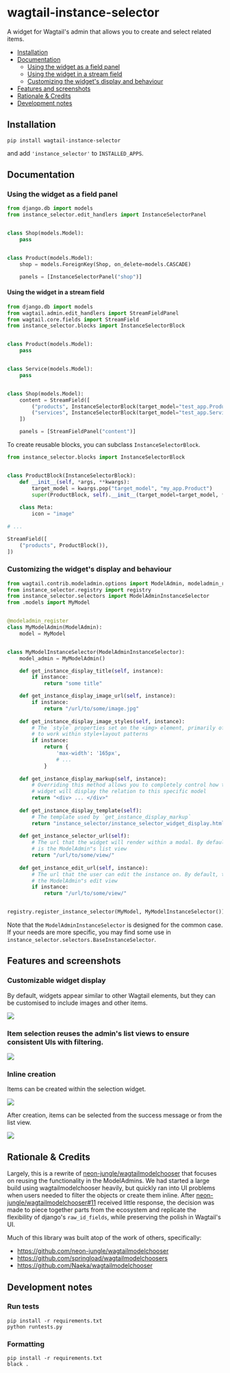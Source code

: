 # wagtail-instance-selector

A widget for Wagtail's admin that allows you to create and select related items.

- [Installation](#installation)
- [Documentation](#documentation)
  - [Using the widget as a field panel](#using-the-widget-as-a-field-panel)
  - [Using the widget in a stream field](#using-the-widget-in-a-stream-field)
  - [Customizing the widget's display and behaviour](#customizing-the-widgets-display-and-behaviour)
- [Features and screenshots](#features-and-screenshots)
- [Rationale & Credits](#rationale--credits)
- [Development notes](#development-notes)


## Installation

```
pip install wagtail-instance-selector
```

and add `'instance_selector'` to `INSTALLED_APPS`.


## Documentation


### Using the widget as a field panel

```python
from django.db import models
from instance_selector.edit_handlers import InstanceSelectorPanel


class Shop(models.Model):
    pass


class Product(models.Model):
    shop = models.ForeignKey(Shop, on_delete=models.CASCADE)

    panels = [InstanceSelectorPanel("shop")]
```


#### Using the widget in a stream field

```python
from django.db import models
from wagtail.admin.edit_handlers import StreamFieldPanel
from wagtail.core.fields import StreamField
from instance_selector.blocks import InstanceSelectorBlock


class Product(models.Model):
    pass


class Service(models.Model):
    pass


class Shop(models.Model):
    content = StreamField([
        ("products", InstanceSelectorBlock(target_model="test_app.Product")),
        ("services", InstanceSelectorBlock(target_model="test_app.Service")),
    ])

    panels = [StreamFieldPanel("content")]
```

To create reusable blocks, you can subclass `InstanceSelectorBlock`.  

```python
from instance_selector.blocks import InstanceSelectorBlock


class ProductBlock(InstanceSelectorBlock):
    def __init__(self, *args, **kwargs):
        target_model = kwargs.pop("target_model", "my_app.Product")
        super(ProductBlock, self).__init__(target_model=target_model, **kwargs)
    
    class Meta:
        icon = "image"
        
# ...

StreamField([
    ("products", ProductBlock()),
])
```


### Customizing the widget's display and behaviour

```python
from wagtail.contrib.modeladmin.options import ModelAdmin, modeladmin_register
from instance_selector.registry import registry
from instance_selector.selectors import ModelAdminInstanceSelector
from .models import MyModel


@modeladmin_register
class MyModelAdmin(ModelAdmin):
    model = MyModel


class MyModelInstanceSelector(ModelAdminInstanceSelector):
    model_admin = MyModelAdmin()

    def get_instance_display_title(self, instance):
        if instance:
            return "some title"

    def get_instance_display_image_url(self, instance):
        if instance:
            return "/url/to/some/image.jpg"
            
    def get_instance_display_image_styles(self, instance):
        # The `style` properties set on the <img> element, primarily of use
        # to work within style+layout patterns
        if instance:
            return {
                'max-width': '165px',
                # ...
            }
        
    def get_instance_display_markup(self, instance):
        # Overriding this method allows you to completely control how the
        # widget will display the relation to this specific model
        return "<div> ... </div>"
        
    def get_instance_display_template(self):
        # The template used by `get_instance_display_markup`
        return "instance_selector/instance_selector_widget_display.html"
        
    def get_instance_selector_url(self):
        # The url that the widget will render within a modal. By default, this 
        # is the ModelAdmin"s list view
        return "/url/to/some/view/"
    
    def get_instance_edit_url(self, instance):
        # The url that the user can edit the instance on. By default, this is 
        # the ModelAdmin"s edit view 
        if instance:
            return "/url/to/some/view/"


registry.register_instance_selector(MyModel, MyModelInstanceSelector())
```

Note that the `ModelAdminInstanceSelector` is designed for the common case. If your needs
are more specific, you may find some use in `instance_selector.selectors.BaseInstanceSelector`.


## Features and screenshots

### Customizable widget display

By default, widgets appear similar to other Wagtail elements, but they can be customised to include images 
and other items.

![](./images/fields.png)


### Item selection reuses the admin's list views to ensure consistent UIs with filtering.

![](./images/list_view.png)


### Inline creation

Items can be created within the selection widget.

![](./images/creation.png)

After creation, items can be selected from the success message or from the list view.

![](./images/post_creation.png)


## Rationale & Credits

Largely, this is a rewrite of [neon-jungle/wagtailmodelchooser](https://github.com/neon-jungle/wagtailmodelchooser) 
that focuses on reusing the functionality in the ModelAdmins. We had started a large build using wagtailmodelchooser 
heavily, but quickly ran into UI problems when users needed to filter the objects or create them inline. After 
[neon-jungle/wagtailmodelchooser#11](https://github.com/neon-jungle/wagtailmodelchooser/issues/11) received little 
response, the decision was made to piece together parts from the ecosystem and replicate the flexibility of 
django's `raw_id_fields`, while preserving the polish in Wagtail's UI.

Much of this library was built atop of the work of others, specifically: 
- https://github.com/neon-jungle/wagtailmodelchooser
- https://github.com/springload/wagtailmodelchoosers
- https://github.com/Naeka/wagtailmodelchooser


## Development notes


### Run tests

```
pip install -r requirements.txt
python runtests.py
```


### Formatting

```
pip install -r requirements.txt
black .
```

